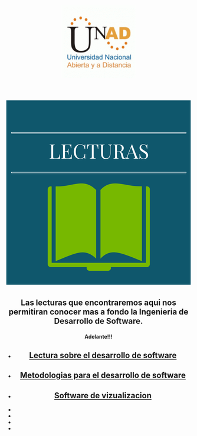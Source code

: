 <html>
<header><img src="logo.gif" width"90" height"40"></img></header>
<link rel="stylesheet" type="text/css" a href="estilos/estilos.css">
	<link rel="stylesheet"  href="estilos/fonts.css">
<title>Lecturas</title>
<head>
<body background="c.jpg">

<H1><CENTER><font face="Comic Sans MS"><IMG SRC="LECTU.png" width"90" height"40"></IMG></font face="Comic Sans MS"></CENTER> </H1>
</head>
<H2><article><p><center>Las lecturas que encontraremos aqui nos permitiran conocer mas a fondo la Ingenieria de Desarrollo de Software.</center></p></article></H2>
<article><center><h4><p>Adelante!!!</h4></p></article></center>
<article><center>
<div id="navbar">

<span class="inbar">

<ul>

<li class="navhome"><a href="DESARROLLO DE SFTW.pdf"><span><h1>Lectura sobre el desarrollo de software</h1></span></a></li>

<li><a href="computacion05.pdf"><span><h1>Metodologias para el desarrollo de software </h1></span></a></li>

<li><a href="software de visualizacion.pdf"><span><h1>Software de vizualizacion</h1></span></a></li>


</ul>

</span>

</div>
</center></article>
</font>
<div class="social">
		<ul>
			<li><a href="http://www.facebook.com" target="_blank" class="icon-facebook2"></a></li>
			<li><a href="http://www.twitter.com" target="_blank" class="icon-twitter"></a></li>
			<li><a href="mailto:armonyfester@gmail.com" class="icon-mail"></a></li>
                        <li><a href="http://www.youtube.com" target="_blank" class="icon-youtube"></a></li>
		</ul>
	</div>
</body>


</html>
